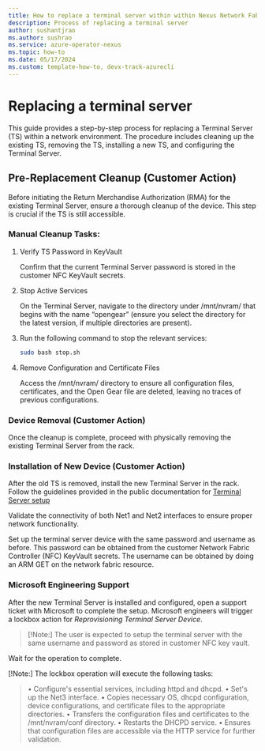 ```yaml
---
title: How to replace a terminal server within within Nexus Network Fabric
description: Process of replacing a terminal server
author: sushantjrao 
ms.author: sushrao
ms.service: azure-operator-nexus
ms.topic: how-to
ms.date: 05/17/2024
ms.custom: template-how-to, devx-track-azurecli
---
```


# Replacing a terminal server

This guide provides a step-by-step process for replacing a Terminal Server (TS) within a network environment. The procedure includes cleaning up the existing TS, removing the TS, installing a new TS, and configuring the Terminal Server.

## Pre-Replacement Cleanup (Customer Action)

Before initiating the Return Merchandise Authorization (RMA) for the existing Terminal Server, ensure a thorough cleanup of the device. This step is crucial if the TS is still accessible.

### Manual Cleanup Tasks:

1. Verify TS Password in KeyVault

    Confirm that the current Terminal Server password is stored in the customer NFC KeyVault secrets.

2. Stop Active Services

    On the Terminal Server, navigate to the directory under /mnt/nvram/ that begins with the name “opengear” (ensure you select the directory for the latest version, if multiple directories are present).

3. Run the following command to stop the relevant services:
    
    ```bash
    sudo bash stop.sh   
    ```

4. Remove Configuration and Certificate Files

    Access the /mnt/nvram/ directory to ensure all configuration files, certificates, and the Open Gear file are deleted, leaving no traces of previous configurations.

### Device Removal (Customer Action)

Once the cleanup is complete, proceed with physically removing the existing Terminal Server from the rack.

### Installation of New Device (Customer Action)

After the old TS is removed, install the new Terminal Server in the rack. Follow the guidelines provided in the public documentation for [Terminal Server setup](howto-platform-prerequisites.md)

Validate the connectivity of both Net1 and Net2 interfaces to ensure proper network functionality.

Set up the terminal server device with the same password and username as before. This password can be obtained from the customer Network Fabric Controller (NFC) KeyVault secrets. The username can be obtained by doing an ARM GET on the network fabric resource.

### Microsoft Engineering Support

After the new Terminal Server is installed and configured, open a support ticket with Microsoft to complete the setup. Microsoft engineers will trigger a lockbox action for *Reprovisioning Terminal Server Device*.

>[!Note:]
>The user is expected to setup the terminal server with the same username and password as stored in customer NFC key vault.

Wait for the operation to complete.

[!Note:] The lockbox operation will execute the following tasks:
> •	Configure's essential services, including httpd and dhcpd.
> •	Set's up the Net3 interface.
> •	Copies necessary OS, dhcpd configuration, device configurations, and certificate files to the appropriate directories.
> •	Transfers the configuration files and certificates to the /mnt/nvram/conf directory.
> •	Restarts the DHCPD service.
> •	Ensures that configuration files are accessible via the HTTP service for further validation.

